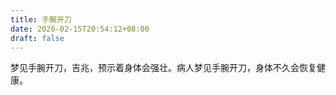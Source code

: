 ```yaml
---
title: 手腕开刀
date: 2020-02-15T20:54:12+08:00
draft: false
---
```


梦见手腕开刀，吉兆，预示着身体会强壮。病人梦见手腕开刀，身体不久会恢复健康。